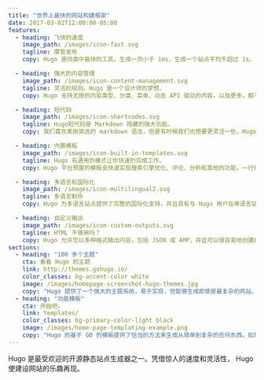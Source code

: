 ```yaml
---
title: "世界上最快的网站构建框架"
date: 2017-03-02T12:00:00-05:00
features:
  - heading: 飞快的速度
    image_path: /images/icon-fast.svg
    tagline: 摩登发布
    copy: Hugo 是同类中最快的工具。生成一页小于 1ms，生成一个站点平均不超过 1s。

  - heading: 强大的内容管理
    image_path: /images/icon-content-management.svg
    tagline: 灵活的规则。Hugo 是一个设计师的梦想。
    copy: Hugo 支持无限的内容类型、分类、菜单、动态 API 驱动的内容，以及更多，都不需要插件。

  - heading: 短代码
    image_path: /images/icon-shortcodes.svg
    tagline: Hugo短代码是 Markdown 隐藏的强大功能。
    copy: 我们喜欢美丽简洁的 markdown 语法，但是有时候我们也想要更灵活一些。Hugo 短代码允许既美丽又灵活。

  - heading: 内置模板
    image_path: /images/icon-built-in-templates.svg
    tagline: Hugo 有通用的模式让你快速的完成工作。
    copy: Hugo 平台预置的模板会快速实现搜索引擎优化、评论、分析和其他的功能。一行代码，你就完成了。

  - heading: 多语言和国际化
    image_path: /images/icon-multilingual2.svg
    tagline: 多语言制作
    copy: Hugo 为多语言站点提供了完整的国际化支持，并且具有与 Hugo 用户在单语言站点中喜爱的相同的简单开发体验。

  - heading: 自定义输出
    image_path: /images/icon-custom-outputs.svg
    tagline: HTML 不够用吗？
    copy: Hugo 允许您以多种格式输出内容，包括 JSON 或 AMP，并且可以很容易地创建自己的内容。
sections:
  - heading: "100 多个主题"
    cta: 看看 Hugo 的主题
    link: http://themes.gohugo.io/
    color_classes: bg-accent-color white
    image: /images/homepage-screenshot-hugo-themes.jpg
    copy: "Hugo 提供了一个强大的主题系统，易于实现，但能够生成即使是最复杂的网站。"
  - heading: "功能模板"
    cta: 开始吧。
    link: templates/
    color_classes: bg-primary-color-light black
    image: /images/home-page-templating-example.png
    copy: "Hugo 的基于 GO 的模板提供了恰当的方法来生成从简单到复杂的任何东西。如果你喜欢 Jade/Pug 类似的语法，你也可以使用 Amber 、 Ace 或三种任意组合。"
---
```


Hugo 是最受欢迎的开源静态站点生成器之一。凭借惊人的速度和灵活性， Hugo 使建设网站的乐趣再现。
